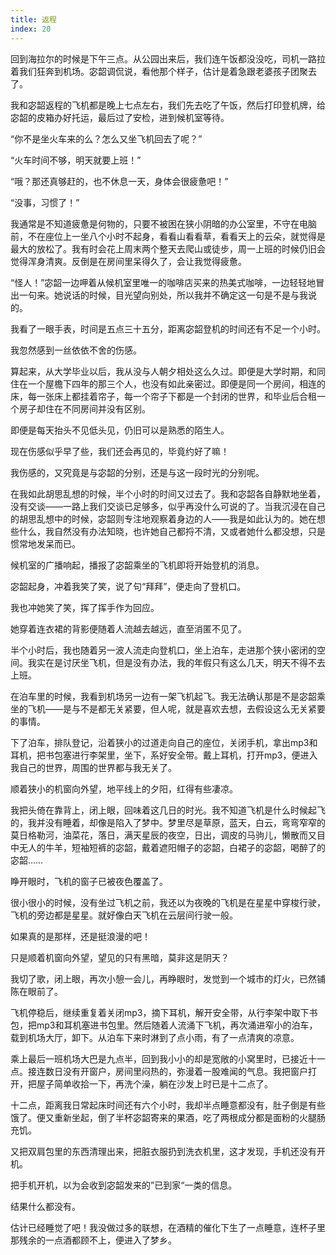 ```yaml
---
title: 返程
index: 20
---
```


回到海拉尔的时候是下午三点。从公园出来后，我们连午饭都没没吃，司机一路拉着我们狂奔到机场。宓韶调侃说，看他那个样子，估计是着急跟老婆孩子团聚去了。

我和宓韶返程的飞机都是晚上七点左右，我们先去吃了午饭，然后打印登机牌，给宓韶的皮箱办好托运，最后过了安检，进到候机室等待。

“你不是坐火车来的么？怎么又坐飞机回去了呢？”

“火车时间不够，明天就要上班！”

“哦？那还真够赶的，也不休息一天，身体会很疲惫吧！”

“没事，习惯了！”

我通常是不知道疲惫是何物的，只要不被困在狭小阴暗的办公室里，不守在电脑前，不在座位上一坐八个小时不起身，看看山看看草，看看天上的云朵，就觉得是最大的放松了。我有时会花上周末两个整天去爬山或徒步，周一上班的时候仍旧会觉得浑身清爽。反倒是在房间里呆得久了，会让我觉得疲惫。

“怪人！”宓韶一边呷着从候机室里唯一的咖啡店买来的热美式咖啡，一边轻轻地冒出一句来。她说话的时候，目光望向别处，所以我并不确定这一句是不是与我说的。

我看了一眼手表，时间是五点三十五分，距离宓韶登机的时间还有不足一个小时。

我忽然感到一丝依依不舍的伤感。

算起来，从大学毕业以后，我从没与人朝夕相处这么久过。即便是大学时期，和同住在一个屋檐下四年的那三个人，也没有如此亲密过。即便是同一个房间，相连的床，每一张床上都挂着帘子，每一个帘子下都是一个封闭的世界，和毕业后合租一个房子却住在不同房间并没有区别。

即便是每天抬头不见低头见，仍旧可以是熟悉的陌生人。

现在伤感似乎早了些，我们还会再见的，毕竟约好了嘛！

我伤感的，又究竟是与宓韶的分别，还是与这一段时光的分别呢。

在我如此胡思乱想的时候，半个小时的时间又过去了。我和宓韶各自静默地坐着，没有交谈——一路上我们交谈已足够多，似乎再没什么可说的了。当我沉浸在自己的胡思乱想中的时候，宓韶则专注地观察着身边的人——我是如此认为的。她在想些什么，我自然没有办法知晓，也许她自己都捋不清，又或者她什么都没想，只是惯常地发呆而已。

候机室的广播响起，播报了宓韶乘坐的飞机即将开始登机的消息。

宓韶起身，冲着我笑了笑，说了句“拜拜”，便走向了登机口。

我也冲她笑了笑，挥了挥手作为回应。

她穿着连衣裙的背影便随着人流越去越远，直至消匿不见了。

半个小时后，我也随着另一波人流走向登机口，坐上泊车，走进那个狭小密闭的空间。我实在是讨厌坐飞机，但是没有办法，我的年假只有这么几天，明天不得不去上班。

在泊车里的时候，我看到机场另一边有一架飞机起飞。我无法确认那是不是宓韶乘坐的飞机——是与不是都无关紧要，但人呢，就是喜欢去想，去假设这么无关紧要的事情。

下了泊车，排队登记，沿着狭小的过道走向自己的座位，关闭手机，拿出mp3和耳机，把书包塞进行李架里，坐下，系好安全带。戴上耳机，打开mp3，便进入我自己的世界，周围的世界都与我无关了。

顺着狭小的机窗向外望，地平线上的夕阳，红得有些凄凉。

我把头倚在靠背上，闭上眼，回味着这几日的时光。我不知道飞机是什么时候起飞的，我并没有睡着，却像是陷入了梦中。梦里尽是草原，蓝天，白云，弯弯窄窄的莫日格勒河，油菜花，落日，满天星辰的夜空，日出，调皮的马驹儿，懒散而又目中无人的牛羊，短袖短裤的宓韶，戴着遮阳帽子的宓韶，白裙子的宓韶，喝醉了的宓韶……

睁开眼时，飞机的窗子已被夜色覆盖了。

很小很小的时候，没有坐过飞机之前，我还以为夜晚的飞机是在星星中穿梭行驶，飞机的旁边都是星星。就好像白天飞机在云层间行驶一般。

如果真的是那样，还是挺浪漫的吧！

只是顺着机窗向外望，望见的只有黑暗，莫非这是阴天？

我切了歌，闭上眼，再次小憩一会儿，再睁眼时，发觉到一个城市的灯火，已然铺陈在眼前了。

飞机停稳后，继续重复着关闭mp3，摘下耳机，解开安全带，从行李架中取下书包，把mp3和耳机塞进书包里。然后随着人流涌下飞机，再次涌进窄小的泊车，载到机场大厅，卸下。从泊车下来时淋到了点小雨，有了一点清爽的凉意。

乘上最后一班机场大巴是九点半，回到我小小的却是宽敞的小窝里时，已接近十一点。接连数日没有开窗户，房间里闷热的，弥漫着一股难闻的气息。我把窗户打开，把屋子简单收拾一下，再洗个澡，躺在沙发上时已是十二点了。

十二点，距离我日常起床时间还有六个小时，我却半点睡意都没有，肚子倒是有些饿了。便又重新坐起，倒了半杯宓韶寄来的果酒，吃了两根成分都是面粉的火腿肠充饥。

又把双肩包里的东西清理出来，把脏衣服扔到洗衣机里，这才发现，手机还没有开机。

把手机开机，以为会收到宓韶发来的”已到家“一类的信息。

结果什么都没有。

估计已经睡觉了吧！我没做过多的联想，在酒精的催化下生了一点睡意，连杯子里那残余的一点酒都顾不上，便进入了梦乡。

